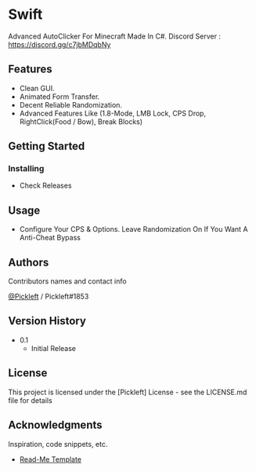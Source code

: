 # Swift

Advanced AutoClicker For Minecraft Made In C#.
Discord Server : https://discord.gg/c7jbMDqbNy

## Features 

* Clean GUI.
* Animated Form Transfer.
* Decent Reliable Randomization.
* Advanced Features Like (1.8-Mode, LMB Lock, CPS Drop, RightClick(Food / Bow), Break Blocks)


## Getting Started

### Installing

* Check Releases

## Usage

* Configure Your CPS & Options. Leave Randomization On If You Want A Anti-Cheat Bypass

## Authors

Contributors names and contact info

[@Pickleft](https://twitter.com/Pickleft) / Pickleft#1853

## Version History

* 0.1
    * Initial Release

## License

This project is licensed under the [Pickleft] License - see the LICENSE.md file for details

## Acknowledgments

Inspiration, code snippets, etc.
* [Read-Me Template](https://gist.github.com/DomPizzie/7a5ff55ffa9081f2de27c315f5018afc)
